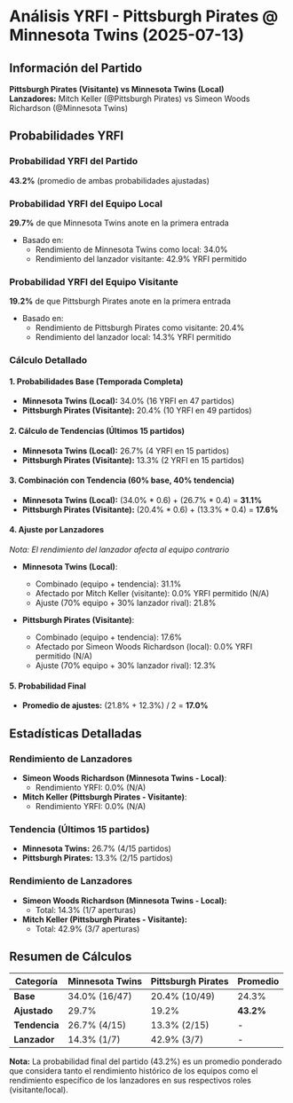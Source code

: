 # Análisis YRFI - Pittsburgh Pirates @ Minnesota Twins (2025-07-13)

## Información del Partido
**Pittsburgh Pirates (Visitante) vs Minnesota Twins (Local)**  
**Lanzadores:** Mitch Keller (@Pittsburgh Pirates) vs Simeon Woods Richardson (@Minnesota Twins)

## Probabilidades YRFI

### Probabilidad YRFI del Partido
**43.2%** (promedio de ambas probabilidades ajustadas)

### Probabilidad YRFI del Equipo Local
**29.7%** de que Minnesota Twins anote en la primera entrada
- Basado en:
  - Rendimiento de Minnesota Twins como local: 34.0%
  - Rendimiento del lanzador visitante: 42.9% YRFI permitido

### Probabilidad YRFI del Equipo Visitante
**19.2%** de que Pittsburgh Pirates anote en la primera entrada
- Basado en:
  - Rendimiento de Pittsburgh Pirates como visitante: 20.4%
  - Rendimiento del lanzador local: 14.3% YRFI permitido

### Cálculo Detallado

#### 1. Probabilidades Base (Temporada Completa)
- **Minnesota Twins (Local):** 34.0% (16 YRFI en 47 partidos)
- **Pittsburgh Pirates (Visitante):** 20.4% (10 YRFI en 49 partidos)

#### 2. Cálculo de Tendencias (Últimos 15 partidos)
- **Minnesota Twins (Local):** 26.7% (4 YRFI en 15 partidos)
- **Pittsburgh Pirates (Visitante):** 13.3% (2 YRFI en 15 partidos)

#### 3. Combinación con Tendencia (60% base, 40% tendencia)
- **Minnesota Twins (Local):** (34.0% * 0.6) + (26.7% * 0.4) = **31.1%**
- **Pittsburgh Pirates (Visitante):** (20.4% * 0.6) + (13.3% * 0.4) = **17.6%**

#### 4. Ajuste por Lanzadores
*Nota: El rendimiento del lanzador afecta al equipo contrario*

- **Minnesota Twins (Local)**:
  - Combinado (equipo + tendencia): 31.1%
  - Afectado por Mitch Keller (visitante): 0.0% YRFI permitido (N/A)
  - Ajuste (70% equipo + 30% lanzador rival): 21.8%

- **Pittsburgh Pirates (Visitante)**:
  - Combinado (equipo + tendencia): 17.6%
  - Afectado por Simeon Woods Richardson (local): 0.0% YRFI permitido (N/A)
  - Ajuste (70% equipo + 30% lanzador rival): 12.3%

#### 5. Probabilidad Final
- **Promedio de ajustes:** (21.8% + 12.3%) / 2 = **17.0%**

## Estadísticas Detalladas


### Rendimiento de Lanzadores
- **Simeon Woods Richardson (Minnesota Twins - Local)**:
  - Rendimiento YRFI: 0.0% (N/A)
- **Mitch Keller (Pittsburgh Pirates - Visitante)**:
  - Rendimiento YRFI: 0.0% (N/A)
### Tendencia (Últimos 15 partidos)
- **Minnesota Twins:** 26.7% (4/15 partidos)
- **Pittsburgh Pirates:** 13.3% (2/15 partidos)

### Rendimiento de Lanzadores
- **Simeon Woods Richardson (Minnesota Twins - Local):**
  - Total: 14.3% (1/7 aperturas)
- **Mitch Keller (Pittsburgh Pirates - Visitante):**
  - Total: 42.9% (3/7 aperturas)

## Resumen de Cálculos
| Categoría | Minnesota Twins      | Pittsburgh Pirates   | Promedio |
|-----------|----------------------|----------------------|----------|
| **Base** | 34.0% (16/47) | 20.4% (10/49) | 24.3% |
| **Ajustado** | 29.7% | 19.2% | **43.2%** |
| **Tendencia** | 26.7% (4/15) | 13.3% (2/15) | - |
| **Lanzador** | 14.3% (1/7) | 42.9% (3/7) | - |

**Nota:** La probabilidad final del partido (43.2%) es un promedio ponderado que considera tanto el rendimiento histórico de los equipos como el rendimiento específico de los lanzadores en sus respectivos roles (visitante/local).